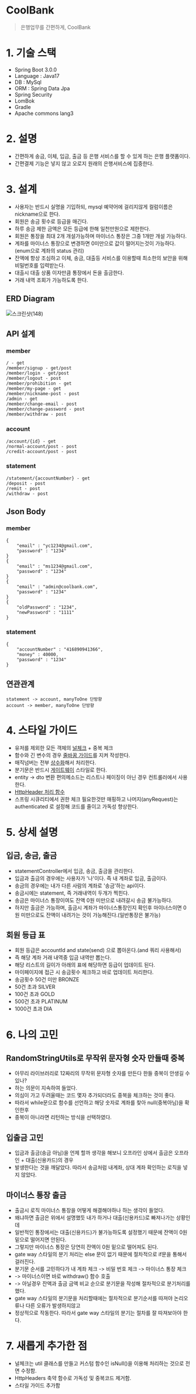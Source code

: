 # CoolBank
> 은행업무를 간편하게, CoolBank

# 1. 기술 스택
* Spring Boot 3.0.0
* Language : Java17
* DB : MySql
* ORM : Spring Data Jpa
* Spring Security
* LomBok
* Gradle
* Apache commons lang3

# 2. 설명
* 간편하게 송금, 이체, 입금, 출금 등 은행 서비스를 할 수 있게 하는 은행 플랫폼이다.
* 간편결제 기능은 넣지 않고 오로지 원래의 은행서비스에 집중한다.

# 3. 설계
* 사용자는 반드시 실명을 기입하되, mysql 예약어에 걸리지않게 컬럼이름은 nickname으로 한다.
* 회원은 송금 횟수로 등급을 매긴다.
* 하루 송금 제한 금액은 모든 등급에 한해 일천만원으로 제한한다.
* 회원은 통장을 최대 2개 개설가능하며 마이너스 통장은 그중 1개만 개설 가능하다.
* 계좌를 마이너스 통장으로 변경하면 0미만으로 값이 떨어지는것이 가능하다.(enum으로 계좌의 status 관리)
* 잔액에 항상 조심하고 이체, 송금, 대출등 서비스를 이용할때 최소한의 보안을 위해 비밀번호를 입력받는다.
* 대출시 대출 상품 이자만큼 통장에서 돈을 출금한다.
* 거래 내역 조회가 가능하도록 한다.

## ERD Diagram
![스크린샷(148)](https://user-images.githubusercontent.com/88976237/204199056-5f55c258-411d-4662-8ee7-5969739d2dd0.png)

## API 설계
### member
```
/ - get
/member/signup - get/post
/member/login - get/post
/member/logout - post
/member/prohibition - get
/member/my-page - get
/member/nickname-post - post
/admin - get
/member/change-email - post
/member/change-password - post
/member/withdraw - post
```
### account
```
/account/{id} - get
/normal-account/post - post
/credit-account/post - post
```
### statement
```
/statement/{accountNumber} - get
/deposit - post
/remit - post
/withdraw - post
```

## Json Body
### member
```
{
    "email" : "yc1234@gmail.com",
    "password" : "1234"
}
{
    "email" : "ms1234@gmail.com",
    "password" : "1234"
}
{
    "email" : "admin@coolbank.com",
    "password" : "1234"
}
{
    "oldPassword" : "1234",
    "newPassword" : "1111"
}
```
### statement
```
{
    "accountNumber" : "416890941366",
    "money" : 40000,
    "password" : "1234"
}
```

## 연관관계
```
statement -> account, manyToOne 단방향
account -> member, manyToOne 단방향
```

# 4. 스타일 가이드
* 유저를 제외한 모든 객체의 [널체크](https://github.com/liveforone/study/blob/main/GoodCode/%EA%B0%9D%EC%B2%B4%20null%EC%B2%B4%ED%81%AC%EC%99%80%20%EC%A4%91%EB%B3%B5%EC%B2%B4%ED%81%AC.md) + 중복 체크
* 함수와 긴 변수의 경우 [줄바꿈 가이드](https://github.com/liveforone/study/blob/main/GoodCode/%EC%A4%84%EB%B0%94%EA%BF%88%EC%9C%BC%EB%A1%9C%20%EA%B0%80%EB%8F%85%EC%84%B1%20%ED%96%A5%EC%83%81.md)를 지켜 작성한다.
* 매직넘버는 전부 [상수화](https://github.com/liveforone/study/blob/main/GoodCode/%EB%A7%A4%EC%A7%81%EB%84%98%EB%B2%84%20%EC%83%81%EC%88%98%EB%A1%9C%20%ED%95%B4%EA%B2%B0.md)해서 처리한다.
* 분기문은 반드시 [게이트웨이](https://github.com/liveforone/study/blob/main/GoodCode/%EB%8D%94%20%EC%A2%8B%EC%9D%80%20%EB%B6%84%EA%B8%B0%EB%AC%B8.md) 스타일로 한다.
* entity -> dto 변환 편의메소드는 리스트나 페이징이 아닌 경우 컨트롤러에서 사용한다.
* [HttpHeader 처리 함수](https://github.com/liveforone/study/blob/main/GoodCode/HttpHeaders%20%EC%83%9D%EC%84%B1%20%ED%95%A8%EC%88%98.md)
* 스프링 시큐리티에서 권한 체크 필요한것만 매핑하고 나머지(anyRequest)는 authenticated 로 설정해 코드를 줄이고 가독성 향상한다.

# 5. 상세 설명
## 입금, 송금, 출금
* statementController에서 입금, 송금, 출금을 관리한다.
* 입금과 출금의 경우에는 사용자가 '나'이다. 즉 내 계좌로 입금, 출금이다.
* 송금의 경우에는 내가 다른 사람의 계좌로 '송금'하는 api이다.
* 송금시에는 statement, 즉 거래내역이 두개가 찍힌다.
* 송금은 마이너스 통장이여도 잔액 0원 미만으로 내려갈시 송금 불가능하다.
* 하지만 출금은 가능하며, 출금시 계좌가 마이너스통장인지 확인후 마이너스이면 0원 미만으로도 잔액이 내려가는 것이 가능해진다.(일반통장은 불가능)
## 회원 등급 표
* 회원 등급은 accountId and state(send) 으로 뽑아온다.(and 쿼리 사용해서)
* 즉 해당 계좌 거래 내역중 입금 내역만 뽑는다.
* 해당 리스트의 길이가 아래의 표에 해당하면 등급이 업데이트 된다.
* 마이페이지에 접근 시 송금횟수 체크하고 바로 업데이트 처리한다.
* 송금횟수 50건 미만 BRONZE
* 50건 초과 SILVER
* 100건 초과 GOLD
* 500건 초과 PLATINUM
* 1000건 초과 DIA

# 6. 나의 고민
## RandomStringUtils로 무작위 문자형 숫자 만들때 중복
* 아무리 라이브러리로 12짜리의 무작위 문자형 숫자를 만든다 한들 중복이 안생길 수있나?
* 하는 의문이 지속하여 들었다.
* 의심이 가고 두려울때는 코드 몇자 추가되더라도 중복을 체크하는 것이 좋다.
* 따라서 while문으로 함수를 선언하고 해당 숫자로 계좌를 찾아 null(중복아님)을 확인한후
* 중복이 아니라면 리턴하는 방식을 선택하였다.
## 입출금 고민
* 입금과 출금(송금 아님)을 언제 할까 생각을 해보니 오프라인 상에서 출금은 오프라인 + 대출(신용카드)의 경우
* 발생한다는 것을 깨달았다. 따라서 송금처럼 내계좌, 상대 계좌 확인하는 로직을 넣지 않았다.
## 마이너스 통장 출금
* 출금시 로직 마이너스 통장을 어떻게 해결해야하나 하는 생각이 들었다.
* 왜냐하면 출금은 위에서 설명했듯 내가 하거나 대출(신용카드)로 빠져나가는 상황인데
* 일반적인 통장에서는 대출(신용카드)가 불가능하도록 설정했기 때문에 잔액이 0원 밑으로 떨어지면 안된다.
* 그렇지만 마이너스 통장은 당연히 잔액이 0원 밑으로 떨어져도 된다.
* gate way 스타일의 분기 처리는 else 문이 없기 때문에 절차적으로 if문을 통해서 걸러진다.
* 분기문 순서를 고민하다가 내 계좌 체크 -> 비밀 번호 체크 -> 마이너스 통장 체크
* -> 마이너스이면 바로 withdraw() 함수 호출
* -> 아닐경우 잔액과 출금 금액 비교 순으로 분기문을 작성해 절차적으로 분기처리를 했다.
* gate way 스타일의 분기문을 처리할때에는 절차적으로 분기순서를 따져야 논리오류나 다른 오류가 발생하지않고
* 정상적으로 작동한다. 따라서 gate way 스타일의 분기는 절차를 잘 따져보아야 한다.

# 7. 새롭게 추가한 점
* 널체크는 util 클래스를 만들고 커스텀 함수인 isNull()을 이용해 처리하는 것으로 전면 수정함.
* HttpHeaders 축약 함수로 가독성 및 중복코드 제거함.
* 스타일 가이드 추가함